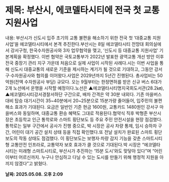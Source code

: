 # **제목: 부산시, 에코델타시티에 전국 첫 교통 지원사업**

  내용: 부산시가 신도시 입주 초기의 교통 불편을 해소하기 위한 전국 첫 ‘대중교통 지원사업’을 에코델타시티에서 본격 추진한다.부산시는 8일 에코델타시티 전망대 회의실에서 강서구청, 한국수자원공사와 3자 업무협약을 맺고, ‘신도시 등 대중교통 지원사업’ 기본계획을 확정했다. 이번 협약은 국토교통부가 2022년 발표한 광역교통 개선 방안 이후 전국 중장기 관리 지구 가운데 처음으로 실제 사업이 시작된 사례다.시는 이번 사업을 통해 신도시 대중교통의 새로운 기준을 제시하는 계기가 될 것으로 기대하고, 그동안 강서구·수자원공사와 협의를 이어왔다.사업은 2029년까지 5년간 진행된다. 총사업비는 50억원(전액 수자원공사 부담) 규모다. 오는 9월부터는 한정면허를 받은 신규 버스 6대가 2개 노선에서 운행을 시작할 예정이다.노선은 ▲에코델타시티명지국회도서관(28.2㎞), ▲에코델타시티강서경찰서하단 구간으로, 배차 간격은 약 30분 내외다. 기존 마을버스 대비 탑승 대기시간이 35~40분에서 20~25분으로 15분가량 줄어들어, 입주민의 불편 해소 효과가 기대된다. 요금은 일반인 기준 현금 1600원, 교통카드 1480원인 강서구 마을버스와 동일하며, 대중교통 환승 혜택도 그대로 적용된다.협약식 직후 박형준 부산시장은 초등학교 인근 통학로와 스마트 횡단보도 등 주요 주민 안전시설을 현장 점검했다. 통학로는 일부 구간에서 공사가 진행 중으로, 박 시장은 공사 차량 통제, 임시 승하차 구간, 어린이 대기 공간 설치 상태 등을 직접 확인했다.또 전날 설치가 완료된 스마트 횡단보도의 작동 상태도 점검했다. 이 횡단보도는 보행자·차량 감지 기능을 갖춘 스마트시티형 교통안전 인프라로, 교통약자 보호 효과가 클 것으로 기대된다.박 시장은 “에코델타시티는 미래형 스마트시티로, 부산시가 추진하는 ‘15분 도시’와도 맞닿아 있다”며 “어린이부터 어르신까지. 누구나 안심하고 다닐 수 있는 도시를 만들기 위해 행정적 지원을 아끼지 않겠다”고 밝혔다.

  **날짜: 2025.05.08. 오후 2:09**